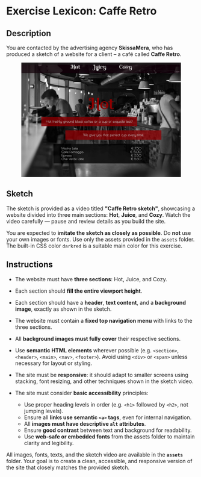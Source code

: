 # Exercise Lexicon: Caffe Retro

## Description

You are contacted by the advertising agency **SkissaMera**, who has produced a sketch of a website for a client – a café called **Caffe Retro**.

<figure><img src="assets/screenshot.png" alt="Sketch screenshot of the Caffe Retro website layout"></figure>

## Sketch

The sketch is provided as a video titled **"Caffe Retro sketch"**, showcasing a website divided into three main sections: **Hot**, **Juice**, and **Cozy**. Watch the video carefully — pause and review details as you build the site.

You are expected to **imitate the sketch as closely as possible**.
Do **not** use your own images or fonts. Use only the assets provided in the `assets` folder. The built-in CSS color `darkred` is a suitable main color for this exercise.

## Instructions

- The website must have **three sections**: Hot, Juice, and Cozy.
- Each section should **fill the entire viewport height**.
- Each section should have a **header**, **text content**, and a **background image**, exactly as shown in the sketch.
- The website must contain a **fixed top navigation menu** with links to the three sections.
- All **background images must fully cover** their respective sections.
- Use **semantic HTML elements** wherever possible (e.g. `<section>`, `<header>`, `<main>`, `<nav>`, `<footer>`). Avoid using `<div>` or `<span>` unless necessary for layout or styling.
- The site must be **responsive**: it should adapt to smaller screens using stacking, font resizing, and other techniques shown in the sketch video.
- The site must consider **basic accessibility** principles:

  - Use proper heading levels in order (e.g. `<h1>` followed by `<h2>`, not jumping levels).
  - Ensure all **links use semantic `<a>` tags**, even for internal navigation.
  - All **images must have descriptive `alt` attributes**.
  - Ensure **good contrast** between text and background for readability.
  - Use **web-safe or embedded fonts** from the assets folder to maintain clarity and legibility.

All images, fonts, texts, and the sketch video are available in the **`assets`** folder. Your goal is to create a clean, accessible, and responsive version of the site that closely matches the provided sketch.
